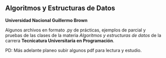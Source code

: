 ## Algoritmos y Estructuras de Datos

**Universidad Nacional Guillermo Brown**

Algunos archivos en formato .py de prácticas, ejemplos de parcial y pruebas de las clases de la materia *Algoritmos y estructuras de datos* de la carrera **Tecnicatura Universitaria en Programación**.

PD: Más adelante planeo subir algunos pdf para lectura y estudio.
